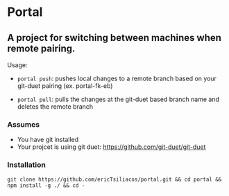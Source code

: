 # Portal

## A project for switching between machines when remote pairing.

Usage:
- `portal push`: pushes local changes to a remote branch based on your git-duet pairing (ex. portal-fk-eb)

- `portal pull`: pulls the changes at the git-duet based branch name and deletes the remote branch
  
### Assumes
- You have git installed
- Your projcet is using git duet: https://github.com/git-duet/git-duet
  
### Installation
`git clone https://github.com/ericTsiliacos/portal.git && cd portal && npm install -g ./ && cd -`
